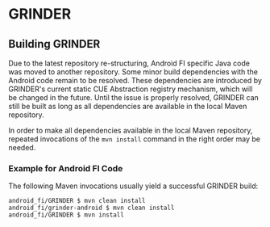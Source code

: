 # GRINDER

## Building GRINDER

Due to the latest repository re-structuring, Android FI specific Java code was
moved to another repository. Some minor build dependencies with the Android
code remain to be resolved. These dependencies are introduced by GRINDER's
current static CUE Abstraction registry mechanism, which will be changed in the
future. Until the issue is properly resolved, GRINDER can still be built as
long as all dependencies are available in the local Maven repository.

In order to make all dependencies available in the local Maven repository,
repeated invocations of the `mvn install` command in the right order may be
needed.


### Example for Android FI Code

The following Maven invocations usually yield a successful GRINDER build:

```
android_fi/GRINDER $ mvn clean install
android_fi/grinder-android $ mvn clean install
android_fi/GRINDER $ mvn install
```


